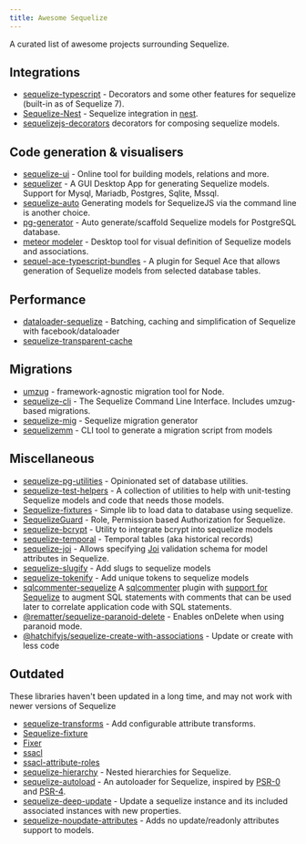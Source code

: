 ```yaml
---
title: Awesome Sequelize
---
```


A curated list of awesome projects surrounding Sequelize.

## Integrations

* [sequelize-typescript](https://www.npmjs.com/package/sequelize-typescript) - Decorators and some other features for sequelize (built-in as of Sequelize 7).
* [Sequelize-Nest](https://docs.nestjs.com/recipes/sql-sequelize) - Sequelize integration in [nest](https://github.com/nestjs/nest).
* [sequelizejs-decorators](https://www.npmjs.com/package/sequelizejs-decorators) decorators for composing sequelize models.

## Code generation & visualisers

* [sequelize-ui](https://github.com/tomjschuster/sequelize-ui) - Online tool for building models, relations and more.
* [sequelizer](https://github.com/andyforever/sequelizer) - A GUI Desktop App for generating Sequelize models. Support for Mysql, Mariadb, Postgres, Sqlite, Mssql.
* [sequelize-auto](https://github.com/sequelize/sequelize-auto) Generating models for SequelizeJS via the command line is another choice.
* [pg-generator](https://pg-generator.com/v4/builtin-templates--nc,d1/sequelize.html) - Auto generate/scaffold Sequelize models for PostgreSQL database.
* [meteor modeler](https://www.datensen.com/) - Desktop tool for visual definition of Sequelize models and associations.
* [sequel-ace-typescript-bundles](https://github.com/binlabs/sequel-ace-typescript-bundles) - A plugin for Sequel Ace that allows generation of Sequelize models from selected database tables.

## Performance

* [dataloader-sequelize](https://www.npmjs.com/package/dataloader-sequelize) - Batching, caching and simplification of Sequelize with facebook/dataloader
* [sequelize-transparent-cache](https://github.com/DanielHreben/sequelize-transparent-cache)

## Migrations

* [umzug](https://github.com/sequelize/umzug) - framework-agnostic migration tool for Node.
* [sequelize-cli](https://github.com/sequelize/cli) - The Sequelize Command Line Interface. Includes umzug-based migrations.
* [sequelize-mig](https://github.com/MRVMV/sequelize-mig) - Sequelize migration generator
* [sequelizemm](https://github.com/hasinoorit/sequelizemm) - CLI tool to generate a migration script from models

## Miscellaneous

* [sequelize-pg-utilities](https://github.com/davesag/sequelize-pg-utilities) - Opinionated set of database utilities.
* [sequelize-test-helpers](https://github.com/davesag/sequelize-test-helpers) - A collection of utilities to help with unit-testing Sequelize models and code that needs those models.
* [Sequelize-fixtures](https://github.com/domasx2/sequelize-fixtures) - Simple lib to load data to database using sequelize.
* [SequelizeGuard](https://github.com/lotivo/sequelize-acl) - Role, Permission based Authorization for Sequelize.
* [sequelize-bcrypt](https://github.com/mattiamalonni/sequelize-bcrypt) - Utility to integrate bcrypt into sequelize models
* [sequelize-temporal](https://github.com/bonaval/sequelize-temporal) - Temporal tables (aka historical records)
* [sequelize-joi](https://github.com/mattiamalonni/sequelize-joi) - Allows specifying [Joi](https://github.com/sideway/joi) validation schema for model attributes in Sequelize.
* [sequelize-slugify](https://www.npmjs.com/package/sequelize-slugify) - Add slugs to sequelize models
* [sequelize-tokenify](https://github.com/pipll/sequelize-tokenify) - Add unique tokens to sequelize models
* [sqlcommenter-sequelize](https://github.com/google/sqlcommenter/tree/master/nodejs/sqlcommenter-nodejs/packages/sqlcommenter-sequelize) A [sqlcommenter](https://google.github.io/sqlcommenter/) plugin with [support for Sequelize](https://google.github.io/sqlcommenter/node/sequelize/) to augment SQL statements with comments that can be used later to correlate application code with SQL statements.
* [@rematter/sequelize-paranoid-delete](https://www.npmjs.com/package/@rematter/sequelize-paranoid-delete) - Enables onDelete when using paranoid mode.
* [@hatchifyjs/sequelize-create-with-associations](https://github.com/bitovi/sequelize-create-with-associations) - Update or create with less code

## Outdated

These libraries haven't been updated in a long time, and may not work with newer versions of Sequelize

* [sequelize-transforms](https://www.npmjs.com/package/sequelize-transforms) - Add configurable attribute transforms.
* [Sequelize-fixture](https://github.com/xudejian/sequelize-fixture)
* [Fixer](https://github.com/olalonde/fixer)
* [ssacl](https://github.com/pumpupapp/ssacl)
* [ssacl-attribute-roles](https://github.com/mickhansen/ssacl-attribute-roles)
* [sequelize-hierarchy](https://www.npmjs.com/package/sequelize-hierarchy) - Nested hierarchies for Sequelize.
* [sequelize-autoload](https://github.com/boxsnake-nodejs/sequelize-autoload) - An autoloader for Sequelize, inspired by [PSR-0](https://www.php-fig.org/psr/psr-0/) and [PSR-4](https://www.php-fig.org/psr/psr-4/).
* [sequelize-deep-update](https://www.npmjs.com/package/sequelize-deep-update) - Update a sequelize instance and its included associated instances with new properties.
* [sequelize-noupdate-attributes](https://www.npmjs.com/package/sequelize-noupdate-attributes) - Adds no update/readonly attributes support to models.
